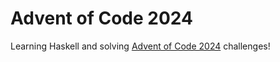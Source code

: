 # Advent of Code 2024

Learning Haskell and solving [Advent of Code 2024](https://adventofcode.com/2024) challenges!

